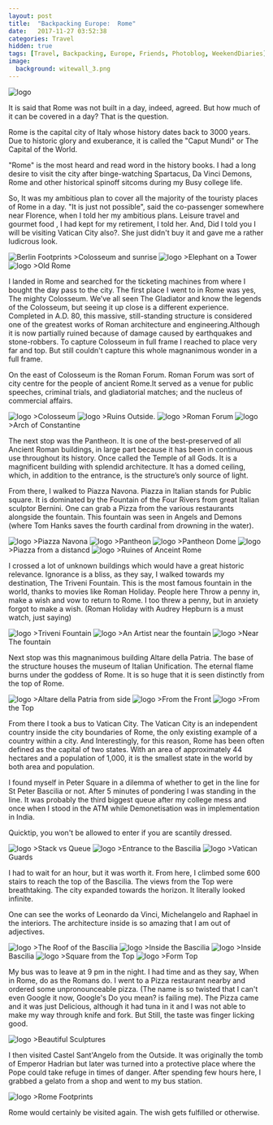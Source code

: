 ```yaml
---
layout: post
title:  "Backpacking Europe:  Rome"
date:   2017-11-27 03:52:38
categories: Travel
hidden: true
tags: [Travel, Backpacking, Europe, Friends, Photoblog, WeekendDiaries]
image:
  background: witewall_3.png
---
```


<img src="https://i.imgur.com/AA2Xmuo.jpg" alt="logo">

It is said that Rome was not built in a day, indeed, agreed. But how much of it can be covered in a day? That is the question.

Rome is the capital city of Italy whose history dates back to 3000 years. Due to historic glory and exuberance, it is called the "Caput Mundi"  or The Capital of the World.

"Rome" is the most heard and read word in the history books. I had a long desire to visit the city after binge-watching Spartacus, Da Vinci Demons, Rome and other historical spinoff sitcoms during my Busy college life.

So, It was my ambitious plan to cover all the majority of the touristy places of Rome in a day. "It is just not possible", said the co-passenger somewhere near Florence, when I told her my ambitious plans. Leisure travel and gourmet food , I had kept for my retirement, I told her. And, Did I told you I will be visiting Vatican City also?. She just didn't buy it and gave me a rather ludicrous look.

<img src="https://i.imgur.com/LI0HVnQ.png" alt="Berlin Footprints">
>Colosseum and sunrise

<img src="https://i.imgur.com/436ETHE.jpg" alt="logo">
>Elephant on a Tower

<img src="https://i.imgur.com/kG5FlBw.jpg" alt="logo">
>Old Rome

I landed in Rome and searched for the ticketing machines from where I bought the day pass to the city. The first place I went to in Rome was yes, The mighty Colosseum. 
We’ve all seen The Gladiator and know the legends of the Colosseum, but seeing it up close is a different experience. Completed in A.D. 80, this massive, still-standing structure is considered one of the greatest works of Roman architecture and engineering.Although it is now partially ruined because of damage caused by earthquakes and stone-robbers. 
To capture Colosseum in full frame I reached to place very far and top. But still couldn't capture this whole magnanimous wonder in a full frame.

On the east of Colosseum is the Roman Forum. Roman Forum was sort of city centre for the people of ancient Rome.It served as a venue for public speeches, criminal trials, and gladiatorial matches; and the nucleus of commercial affairs. 

<img src="https://i.imgur.com/x4yywVW.jpg" alt="logo">
>Colosseum 

<img src="https://i.imgur.com/PyVzvje.jpg" alt="logo">
>Ruins Outside.


<img src="https://i.imgur.com/XHbneO5.jpg" alt="logo">
>Roman Forum

<img src="https://i.imgur.com/FoqDor6.jpg" alt="logo">
>Arch of Constantine

The next stop was the Pantheon. It is one of the best-preserved of all Ancient Roman buildings, in large part because it has been in continuous use throughout its history. Once called the Temple of all Gods. It is a magnificent building with splendid architecture. It has a domed ceiling, which, in addition to the entrance, is the structure’s only source of light.

From there, I walked to Piazza  Navona. Piazza in Italian stands for Public square. It is dominated by the Fountain of the Four Rivers from great Italian sculptor Bernini. One can grab a Pizza from the various restaurants alongside the fountain. This fountain was seen in Angels and Demons (where Tom Hanks saves the fourth cardinal from drowning in the water).

<img src="https://i.imgur.com/hWmoWAJ.jpg" alt="logo">
>Piazza  Navona

<img src="https://i.imgur.com/5ScMdI8.jpg" alt="logo">
>Pantheon

<img src="https://i.imgur.com/VmuEZNB.jpg" alt="logo">
>Pantheon Dome

<img src="https://i.imgur.com/bWgoAlB.jpg" alt="logo">
>Piazza from a distancd

<img src="https://i.imgur.com/u2SydNh.jpg" alt="logo">
>Ruines of Anceint Rome

I crossed a lot of unknown buildings which would have a great historic relevance. Ignorance is a bliss, as they say, I walked towards my destination, The Triveni Fountain. This is the most famous fountain in the world, thanks to movies like Roman Holiday. People here Throw a penny in, make a wish and vow to return to Rome. I too threw a penny, but in anxiety forgot to make a wish. (Roman Holiday with Audrey Hepburn is a must watch, just saying)

<img src="https://i.imgur.com/TmhaqFx.jpg" alt="logo">
>Triveni Fountain

<img src="https://i.imgur.com/2tRgk2T.jpg" alt="logo">
>An Artist near the fountain

<img src="https://i.imgur.com/Qh1wLj1.jpg" alt="logo">
>Near The fountain

Next stop was this magnanimous building Altare della Patria. The base of the structure houses the museum of Italian Unification. The eternal flame burns under the goddess of Rome. It is so huge that it is seen distinctly from the top of Rome.

<img src="https://i.imgur.com/Q9itB16.jpg" alt="logo">
>Altare della Patria from side

<img src="https://i.imgur.com/4brVf6r.jpg" alt="logo">
>From the Front

<img src="https://i.imgur.com/iHBC4TQ.jpg" alt="logo">
>From the Top

From there I took a bus to Vatican City.  The Vatican City is an independent country inside the city boundaries of Rome, the only existing example of a country within a city. And Interestingly, for this reason, Rome has been often defined as the capital of two states. With an area of approximately 44 hectares and a population of 1,000, it is the smallest state in the world by both area and population.

I found myself in Peter Square in a dilemma of whether to get in the line for St Peter Bascilia or not. After 5 minutes of pondering I was standing in the line. It was probably the third biggest queue after my college mess and once when I stood in the ATM while Demonetisation was in implementation in India.

Quicktip, you won't be allowed to enter if you are scantily dressed. 

<img src="https://i.imgur.com/DAiJiLk.jpg" alt="logo">
>Stack vs Queue

<img src="https://i.imgur.com/4ap93E9.jpg" alt="logo">
>Entrance to the Bascilia

<img src="https://i.imgur.com/EqR2GZz.jpg" alt="logo">
>Vatican Guards

I had to wait for an hour, but it was worth it. From here, I climbed some 600 stairs to reach the top of the Bascilia. The views from the Top were breathtaking. The city expanded towards the horizon. It literally looked infinite.

One can see the works of Leonardo da Vinci, Michelangelo and Raphael in the interiors. The architecture inside is so amazing that I am out of adjectives.

<img src="https://i.imgur.com/VJbPoRX.jpg" alt="logo">
>The Roof of the Bascilia

<img src="https://i.imgur.com/oLHqfQE.jpg" alt="logo">
>Inside the Bascilia

<img src="https://i.imgur.com/ykoFCvJ.jpg" alt="logo">
>Inside Bascilia

<img src="https://i.imgur.com/RXgRSAl.jpg" alt="logo">
>Square from the Top

<img src="https://i.imgur.com/xyKWvIi.jpg" alt="logo">
>Form Top

My bus was to leave at 9 pm in the night. I had time and as they say, When in Rome, do as the Romans do. I went to a Pizza restaurant nearby and ordered some unpronounceable pizza. (The name is so twisted that I can't even Google it now, Google's Do you mean? is failing me). 
The Pizza came and it was just Delicious, although it had tuna in it and I was not able to make my way through knife and fork. But Still, the taste was finger licking good. 

<img src="https://i.imgur.com/u2U5fHd.jpg" alt="logo">
>Beautiful Sculptures

I then visited Castel Sant'Angelo from the Outside. It was originally the tomb of Emperor Hadrian but later was turned into a protective place where the Pope could take refuge in times of danger. After spending few hours here, I grabbed a gelato from a shop and went to my bus station. 

<img src="https://i.imgur.com/vN54sWr.jpg" alt="logo">
>Rome Footprints

Rome would certainly be visited again. The wish gets fulfilled or otherwise.

